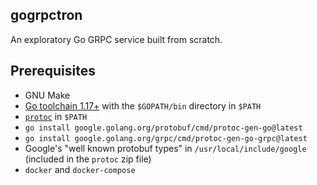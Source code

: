 ## gogrpctron

An exploratory Go GRPC service built from scratch.

## Prerequisites

* GNU Make
* [Go toolchain 1.17+](https://golang.org/dl/) with the `$GOPATH/bin` directory in `$PATH`
* [`protoc`](https://github.com/protocolbuffers/protobuf/releases/) in `$PATH`
* `go install google.golang.org/protobuf/cmd/protoc-gen-go@latest`
* `go install google.golang.org/grpc/cmd/protoc-gen-go-grpc@latest`
* Google's "well known protobuf types" in `/usr/local/include/google` (included in the `protoc` zip file)
* `docker` and `docker-compose`
